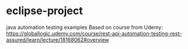 # eclipse-project
 java automation testing examples
Based on course from Udemy: https://globallogic.udemy.com/course/rest-api-automation-testing-rest-assured/learn/lecture/18168062#overview
